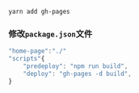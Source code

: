 ```sh
yarn add gh-pages
```

### 修改`package.json`文件
```js
"home-page":"./"
"scripts"{
    "predeploy": "npm run build",
    "deploy": "gh-pages -d build",
}
```
